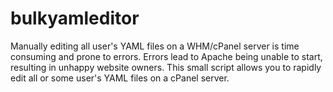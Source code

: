 # bulkyamleditor
Manually editing all user's YAML files on a WHM/cPanel server is time consuming and prone to errors. Errors lead to Apache being unable to start, resulting in unhappy website owners.  This small script allows you to rapidly edit all or some user's YAML files on a cPanel server.

